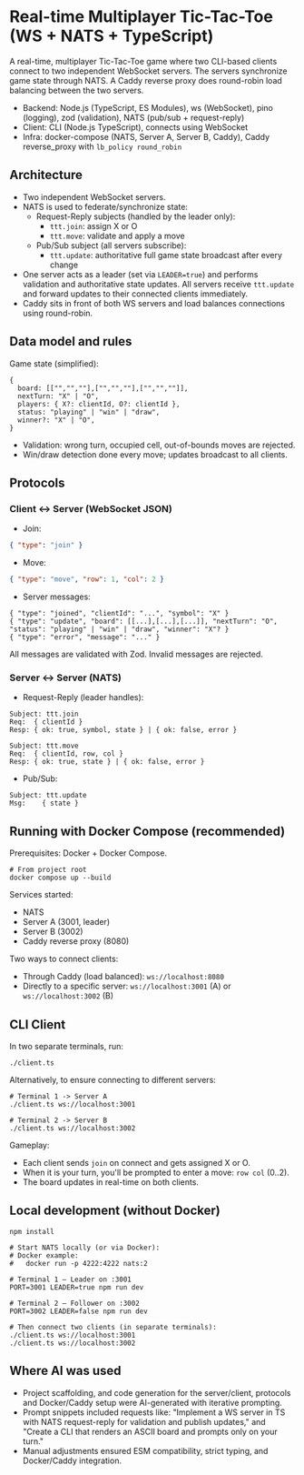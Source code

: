 # Real-time Multiplayer Tic-Tac-Toe (WS + NATS + TypeScript)

A real-time, multiplayer Tic-Tac-Toe game where two CLI-based clients connect to two independent WebSocket servers. The servers synchronize game state through NATS. A Caddy reverse proxy does round-robin load balancing between the two servers.

- Backend: Node.js (TypeScript, ES Modules), ws (WebSocket), pino (logging), zod (validation), NATS (pub/sub + request-reply)
- Client: CLI (Node.js TypeScript), connects using WebSocket
- Infra: docker-compose (NATS, Server A, Server B, Caddy), Caddy reverse_proxy with `lb_policy round_robin`

## Architecture

- Two independent WebSocket servers.
- NATS is used to federate/synchronize state:
  - Request-Reply subjects (handled by the leader only):
    - `ttt.join`: assign X or O
    - `ttt.move`: validate and apply a move
  - Pub/Sub subject (all servers subscribe):
    - `ttt.update`: authoritative full game state broadcast after every change
- One server acts as a leader (set via `LEADER=true`) and performs validation and authoritative state updates. All servers receive `ttt.update` and forward updates to their connected clients immediately.
- Caddy sits in front of both WS servers and load balances connections using round-robin.

## Data model and rules

Game state (simplified):

```text
{
  board: [["","",""],["","",""],["","",""]],
  nextTurn: "X" | "O",
  players: { X?: clientId, O?: clientId },
  status: "playing" | "win" | "draw",
  winner?: "X" | "O",
}
```

- Validation: wrong turn, occupied cell, out-of-bounds moves are rejected.
- Win/draw detection done every move; updates broadcast to all clients.

## Protocols

### Client ↔ Server (WebSocket JSON)

- Join:

```json
{ "type": "join" }
```

- Move:

```json
{ "type": "move", "row": 1, "col": 2 }
```

- Server messages:

```text
{ "type": "joined", "clientId": "...", "symbol": "X" }
{ "type": "update", "board": [[...],[...],[...]], "nextTurn": "O", "status": "playing" | "win" | "draw", "winner": "X"? }
{ "type": "error", "message": "..." }
```

All messages are validated with Zod. Invalid messages are rejected.

### Server ↔ Server (NATS)

- Request-Reply (leader handles):

```text
Subject: ttt.join
Req:  { clientId }
Resp: { ok: true, symbol, state } | { ok: false, error }

Subject: ttt.move
Req:  { clientId, row, col }
Resp: { ok: true, state } | { ok: false, error }
```

- Pub/Sub:

```text
Subject: ttt.update
Msg:    { state }
```

## Running with Docker Compose (recommended)

Prerequisites: Docker + Docker Compose.

```shell
# From project root
docker compose up --build
```

Services started:

- NATS
- Server A (3001, leader)
- Server B (3002)
- Caddy reverse proxy (8080)

Two ways to connect clients:

- Through Caddy (load balanced): `ws://localhost:8080`
- Directly to a specific server: `ws://localhost:3001` (A) or `ws://localhost:3002` (B)

## CLI Client

In two separate terminals, run:

```shell
./client.ts
```

Alternatively, to ensure connecting to different servers:

```shell
# Terminal 1 -> Server A
./client.ts ws://localhost:3001

# Terminal 2 -> Server B
./client.ts ws://localhost:3002
```

Gameplay:

- Each client sends `join` on connect and gets assigned X or O.
- When it is your turn, you'll be prompted to enter a move: `row col` (0..2).
- The board updates in real-time on both clients.

## Local development (without Docker)

```shell
npm install

# Start NATS locally (or via Docker):
# Docker example:
#   docker run -p 4222:4222 nats:2

# Terminal 1 — Leader on :3001
PORT=3001 LEADER=true npm run dev

# Terminal 2 — Follower on :3002
PORT=3002 LEADER=false npm run dev

# Then connect two clients (in separate terminals):
./client.ts ws://localhost:3001
./client.ts ws://localhost:3002
```

## Where AI was used

- Project scaffolding, and code generation for the server/client, protocols and Docker/Caddy setup were AI-generated with iterative prompting.
- Prompt snippets included requests like: "Implement a WS server in TS with NATS request-reply for validation and publish updates," and "Create a CLI that renders an ASCII board and prompts only on your turn."
- Manual adjustments ensured ESM compatibility, strict typing, and Docker/Caddy integration.
